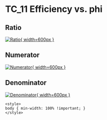 # TC_11 Efficiency vs. phi

## Ratio

[![Ratio](../mtv/var/TC_11_eff_phi.png){ width=600px }](../mtv/var/TC_11_eff_phi.pdf)

## Numerator

[![Numerator](../mtv/num/TC_11_eff_phi_num.png){ width=600px }](../mtv/num/TC_11_eff_phi_num.pdf)

## Denominator

[![Denominator](../mtv/den/TC_11_eff_phi_den.png){ width=600px }](../mtv/den/TC_11_eff_phi_den.pdf)


``` {=html}
<style>
body { min-width: 100% !important; }
</style>
```
